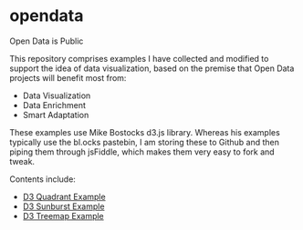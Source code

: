 # opendata
Open Data is Public

This repository comprises examples I have collected and modified to support the idea of data visualization, based on the premise that Open Data projects will benefit most from:
+ Data Visualization
+ Data Enrichment
+ Smart Adaptation

These examples use Mike Bostocks d3.js library. Whereas his examples typically use the bl.ocks pastebin, I am storing these to Github and then piping them through jsFiddle, which makes them very easy to fork and tweak.

Contents include:
+ [D3 Quadrant Example](http://jsfiddle.net/gh/get/d3/3.0.4/phollott/opendata/tree/master/d3quadrant/)
+ [D3 Sunburst Example](http://jsfiddle.net/gh/get/d3/3.0.4/phollott/opendata/tree/master/d3sunburst/)
+ [D3 Treemap Example](http://jsfiddle.net/gh/get/d3/3.0.4/phollott/opendata/tree/master/d3treemap/)
